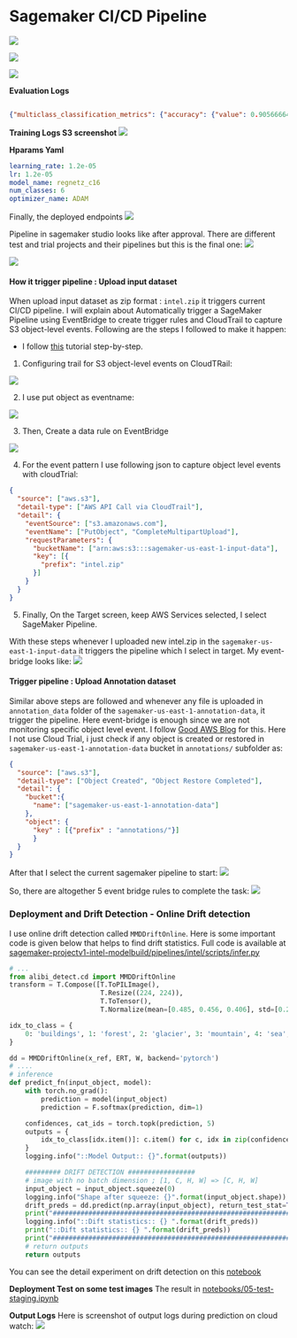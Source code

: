 # Sagemaker CI/CD Pipeline

![](files/sagemaker_pipeline_suceeded.png)

![](files/sagemaker_model_build.png)

![](files/sagemaker_model_deploy.png)

**Evaluation Logs**
```json

{"multiclass_classification_metrics": {"accuracy": {"value": 0.9056666493415833, "standard_deviation": "0"}, "confusion_matrix": {"buildings": 24.94279146194458, "forest": 33.122363686561584, "glacier": 31.28390610218048, "mountain": 28.57142984867096, "sea": 31.568628549575806, "street": 31.736525893211365}}}
```
**Training Logs S3 screenshot**
![](files/sagemaker_tensorboard_logs.png)

**Hparams Yaml**
```yaml
learning_rate: 1.2e-05
lr: 1.2e-05
model_name: regnetz_c16
num_classes: 6
optimizer_name: ADAM

```



Finally, the deployed endpoints
![](files/sagemaker_endpoints_sucess.png)

Pipeline in sagemaker studio looks like after approval. There are different test and trial projects and their pipelines but this is the final one:
![](files/sagemaker_pipeline_execution.png)

![](files/sagemaker_model_accuracy.png)


#### How it trigger pipeline : Upload input dataset
When upload input dataset as zip format : `intel.zip` it triggers current CI/CD pipeline. I will explain about Automatically trigger a SageMaker Pipeline using EventBridge to create trigger rules and CloudTrail to capture S3 object-level events.
Following are the steps I followed to make it happen:
* I follow [this](https://awstip.com/how-to-automatically-trigger-a-sagemaker-pipeline-using-eventbridge-3b71829a9e5) tutorial step-by-step.
1. Configuring trail for S3 object-level events on CloudTRail:

![](files/cloud_trail_setup.png)

2. I use put object as eventname:

![](files/trail_data_event_setup.png)

3. Then, Create a data rule on EventBridge

![](files/event_bridge_rule.png)

4. For the event pattern I use following json  to capture object level events with cloudTrial:
```json
{
  "source": ["aws.s3"],
  "detail-type": ["AWS API Call via CloudTrail"],
  "detail": {
    "eventSource": ["s3.amazonaws.com"],
    "eventName": ["PutObject", "CompleteMultipartUpload"],
    "requestParameters": {
      "bucketName": ["arn:aws:s3:::sagemaker-us-east-1-input-data"],
      "key": [{
        "prefix": "intel.zip"
      }]
    }
  }
}
```
5. Finally, On the Target screen, keep AWS Services selected, I select SageMaker Pipeline.

With these steps whenever I uploaded new intel.zip in the `sagemaker-us-east-1-input-data` it triggers the pipeline which I select in target.
My event-bridge looks like: 
![](files/event_bridge_shot.png)

#### Trigger pipeline : Upload Annotation dataset
Similar above steps are followed and whenever any file is uploaded in `annotation_data` folder of the `sagemaker-us-east-1-annotation-data`, it trigger the pipeline. Here event-bridge is enough since we are not monitoring specific object level event. I follow [Good AWS Blog](https://aws.amazon.com/blogs/aws/new-use-amazon-s3-event-notifications-with-amazon-eventbridge/) for this.
Here I not use Cloud Trial, i just check if any object is created or restored in `sagemaker-us-east-1-annotation-data` bucket in `annotations/` subfolder as:

```json
{
  "source": ["aws.s3"],
  "detail-type": ["Object Created", "Object Restore Completed"],
  "detail": {
    "bucket":{
      "name": ["sagemaker-us-east-1-annotation-data"]
    },
    "object": {
      "key" : [{"prefix" : "annotations/"}]
      }
  }
}
```

After that I select the current sagemaker pipeline to start:
![](files/sagemaker_pipeline_target.png)


So, there are altogether 5 event bridge rules to complete the task:
![](files/eventBridge_rules.png)
### Deployment and Drift Detection - Online Drift detection
I use online drift detection called `MMDDriftOnline`. Here is some important code is given below that helps to find drift statistics.
Full code is available at [sagemaker-projectv1-intel-modelbuild/pipelines/intel/scripts/infer.py](sagemaker-projectv1-intel-modelbuild/pipelines/intel/scripts/infer.py)
```python
# ...
from alibi_detect.cd import MMDDriftOnline
transform = T.Compose([T.ToPILImage(),
                       T.Resize((224, 224)),
                       T.ToTensor(),
                       T.Normalize(mean=[0.485, 0.456, 0.406], std=[0.229, 0.224, 0.225])])

idx_to_class = {
    0: 'buildings', 1: 'forest', 2: 'glacier', 3: 'mountain', 4: 'sea', 5: 'street'
}

dd = MMDDriftOnline(x_ref, ERT, W, backend='pytorch')
# ....
# inference
def predict_fn(input_object, model):
    with torch.no_grad():
        prediction = model(input_object)
        prediction = F.softmax(prediction, dim=1)

    confidences, cat_ids = torch.topk(prediction, 5)
    outputs = {
        idx_to_class[idx.item()]: c.item() for c, idx in zip(confidences[0], cat_ids[0])
    }
    logging.info("::Model Output:: {}".format(outputs))

    ######### DRIFT DETECTION #################
    # image with no batch dimension ; [1, C, H, W] => [C, H, W]
    input_object = input_object.squeeze(0)
    logging.info("Shape after squeeze: {}".format(input_object.shape))
    drift_preds = dd.predict(np.array(input_object), return_test_stat=True)
    print("####################################################################")
    logging.info("::Dift statistics:: {} ".format(drift_preds))
    print("::Dift statistics:: {} ".format(drift_preds))
    print("####################################################################")
    # return outputs
    return outputs

```

You can see the detail experiment on drift detection on this [notebook](notebooks/newdriftdetectiononline.ipynb)


**Deployment Test on some test images**
The result in [notebooks/05-test-staging.ipynb](notebooks/05-test-staging.ipynb)

**Output Logs**
Here is screenshot of output logs during prediction on cloud watch:
![](files/prediction_result_deployment.png)
